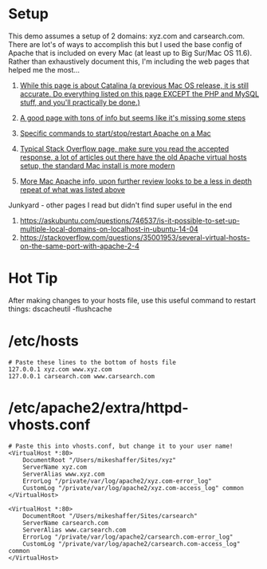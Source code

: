 # Setup
This demo assumes a setup of 2 domains:  xyz.com and carsearch.com.  There are lot's of ways to accomplish this but I used the base config of Apache that is included on every Mac (at least up to Big Sur/Mac OS 11.6).  Rather than exhaustively document this, I'm including the web pages that helped me the most...

1. [While this page is about Catalina (a previous Mac OS release, it is still accurate.  Do everything listed on this page EXCEPT the PHP and MySQL stuff, and you'll practically be done.)](https://tech-cookbook.com/2019/10/07/setting-up-your-local-server-on-macos-catalina-2019-mamp/)

2. [A good page with tons of info but seems like it's missing some steps](https://jasonmccreary.me/articles/configure-apache-virtualhost-mac-os-x/)

3. [Specific commands to start/stop/restart Apache on a Mac](https://www.cyberciti.biz/faq/howto-macosx-starting-stopping-apache-web-server/)

4. [Typical Stack Overflow page, make sure you read the accepted response, a lot of articles out there have the old Apache virtual hosts setup, the standard Mac install is more modern](https://stackoverflow.com/questions/17505835/how-do-i-set-up-the-hosts-file-for-multiple-domains-hosts-with-the-same-ip)

5. [More Mac Apache info, upon further review looks to be a less in depth repeat of what was listed above](https://wpbeaches.com/set-up-virtual-hosts-on-macos-big-sur-11-in-apache/)

Junkyard - other pages I read but didn't find super useful in the end
1. https://askubuntu.com/questions/746537/is-it-possible-to-set-up-multiple-local-domains-on-localhost-in-ubuntu-14-04
2. https://stackoverflow.com/questions/35001953/several-virtual-hosts-on-the-same-port-with-apache-2-4

# Hot Tip
After making changes to your hosts file, use this useful command to restart things: dscacheutil -flushcache

# /etc/hosts
```
# Paste these lines to the bottom of hosts file
127.0.0.1 xyz.com www.xyz.com
127.0.0.1 carsearch.com www.carsearch.com
```
# /etc/apache2/extra/httpd-vhosts.conf
```
# Paste this into vhosts.conf, but change it to your user name!
<VirtualHost *:80>
    DocumentRoot "/Users/mikeshaffer/Sites/xyz"
    ServerName xyz.com
    ServerAlias www.xyz.com
    ErrorLog "/private/var/log/apache2/xyz.com-error_log"
    CustomLog "/private/var/log/apache2/xyz.com-access_log" common
</VirtualHost>

<VirtualHost *:80>
    DocumentRoot "/Users/mikeshaffer/Sites/carsearch"
    ServerName carsearch.com
    ServerAlias www.carsearch.com
    ErrorLog "/private/var/log/apache2/carsearch.com-error_log"
    CustomLog "/private/var/log/apache2/carsearch.com-access_log" common
</VirtualHost>
```